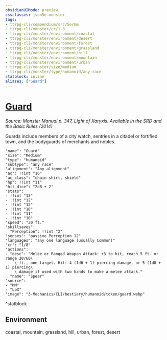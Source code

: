 ```yaml
---
obsidianUIMode: preview
cssclasses: json5e-monster
tags:
- ttrpg-cli/compendium/src/5e/mm
- ttrpg-cli/monster/cr/1-8
- ttrpg-cli/monster/environment/coastal
- ttrpg-cli/monster/environment/desert
- ttrpg-cli/monster/environment/forest
- ttrpg-cli/monster/environment/grassland
- ttrpg-cli/monster/environment/hill
- ttrpg-cli/monster/environment/mountain
- ttrpg-cli/monster/environment/urban
- ttrpg-cli/monster/size/medium
- ttrpg-cli/monster/type/humanoid/any-race
statblock: inline
aliases: ["Guard"]
---
```

# [Guard](3-Mechanics\CLI\bestiary\humanoid/guard.md)
*Source: Monster Manual p. 347, Light of Xaryxis. Available in the <span title='Systems Reference Document (5.1)'>SRD</span> and the Basic Rules (2014)*  

Guards include members of a city watch, sentries in a citadel or fortified town, and the bodyguards of merchants and nobles.

```statblock
"name": "Guard"
"size": "Medium"
"type": "humanoid"
"subtype": "any race"
"alignment": "Any alignment"
"ac": !!int "16"
"ac_class": "chain shirt, shield"
"hp": !!int "11"
"hit_dice": "2d8 + 2"
"stats":
- !!int "13"
- !!int "12"
- !!int "12"
- !!int "10"
- !!int "11"
- !!int "10"
"speed": "30 ft."
"skillsaves":
  "Perception": !!int "2"
"senses": "passive Perception 12"
"languages": "any one language (usually Common)"
"cr": "1/8"
"actions":
- "desc": "Melee or Ranged Weapon Attack: +3 to hit, reach 5 ft. or range 20/60\
    \ ft., one target. Hit: 4 (1d6 + 1) piercing damage, or 5 (1d8 + 1) piercing\
    \ damage if used with two hands to make a melee attack."
  "name": "Spear"
"source":
- "MM"
- "LoX"
"image": "3-Mechanics/CLI/bestiary/humanoid/token/guard.webp"
```
^statblock

## Environment

coastal, mountain, grassland, hill, urban, forest, desert